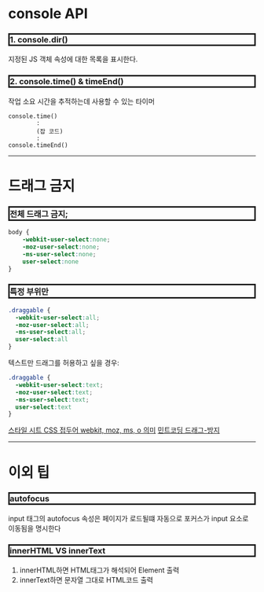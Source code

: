 <style>
time.date {color : #fff;}
.imgOption{
    display:flex;
    justify-content:center;
    align-items:center;
    width: 800px; 
}
h2{
    font-weight :bold;
    border : 6px solid #83dcb7;
}
h3 {
    font-weight :bold;
    border : 3px solid ;
}
</style>

# console API

### 1. console.dir()
지정된 JS 객체 속성에 대한 목록을 표시한다.

### 2. console.time() & timeEnd()
작업 소요 시간을 추적하는데 사용할 수 있는 타이머
```
console.time()
        : 
        (잡 코드)
        : 
console.timeEnd()
```
---
# 드래그 금지

### 전체 드래그 금지;
```css
body { 
    -webkit-user-select:none; 
    -moz-user-select:none; 
    -ms-user-select:none; 
    user-select:none 
}

```
### 특정 부위만
```css
.draggable {
  -webkit-user-select:all;
  -moz-user-select:all;
  -ms-user-select:all;
  user-select:all
}
```

텍스트만 드래그를 허용하고 싶을 경우:
```css
.draggable {
  -webkit-user-select:text;
  -moz-user-select:text;
  -ms-user-select:text;
  user-select:text
}
```

[스타일 시트 CSS 접두어 webkit, moz, ms, o 의미](https://mainia.tistory.com/3671)
[민트코딩 드래그-방지](https://fresh-mint.tistory.com/entry/css-드래그-방지)

---
# 이외 팁

### autofocus
input 태그의 autofocus 속성은
페이지가 로드될떄 자동으로 포커스가 input 요소로 이동됨을 명시한다

### innerHTML VS innerText 
1. innerHTML하면 HTML태그가 해석되어 Element 출력 
2. innerText하면 문자열 그대로 HTML코드 출력
